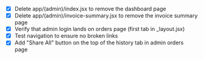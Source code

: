 - [x] Delete app/(admin)/index.jsx to remove the dashboard page
- [x] Delete app/(admin)/invoice-summary.jsx to remove the invoice summary page
- [x] Verify that admin login lands on orders page (first tab in _layout.jsx)
- [x] Test navigation to ensure no broken links
- [x] Add "Share All" button on the top of the history tab in admin orders page
